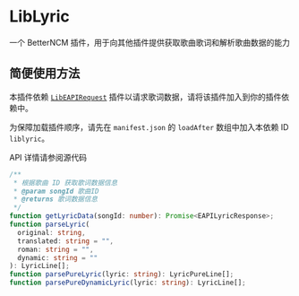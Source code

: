 # LibLyric

一个 BetterNCM 插件，用于向其他插件提供获取歌曲歌词和解析歌曲数据的能力

## 简便使用方法

本插件依赖 [`LibEAPIRequest`](https://github.com/BetterNCM/LibEAPIRequest) 插件以请求歌词数据，请将该插件加入到你的插件依赖中。

为保障加载插件顺序，请先在 `manifest.json` 的 `loadAfter` 数组中加入本依赖 ID `liblyric`。

API 详情请参阅源代码

```typescript
/**
 * 根据歌曲 ID 获取歌词数据信息
 * @param songId 歌曲ID
 * @returns 歌词数据信息
 */
function getLyricData(songId: number): Promise<EAPILyricResponse>;
function parseLyric(
  original: string,
  translated: string = "",
  roman: string = "",
  dynamic: string = ""
): LyricLine[];
function parsePureLyric(lyric: string): LyricPureLine[];
function parsePureDynamicLyric(lyric: string): LyricLine[];
```
